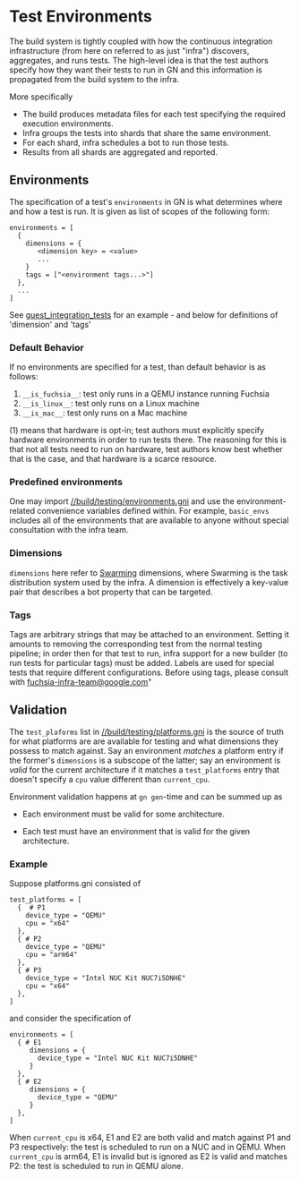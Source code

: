 # Test Environments

The build system is tightly coupled with how the continuous integration
infrastructure (from here on referred to as just "infra") discovers, aggregates,
and runs tests. The high-level idea is that the test authors specify how they
want their tests to run in GN and this information is propagated from the build
system to the infra.

More specifically

*   The build produces metadata files for each test specifying the required
    execution environments.
*   Infra groups the tests into shards that share the same environment.
*   For each shard, infra schedules a bot to run those tests.
*   Results from all shards are aggregated and reported.

## Environments

The specification of a test's `environments` in GN is what determines where and
how a test is run. It is given as list of scopes of the following form:

```gn
environments = [
  {
    dimensions = {
       <dimension key> = <value>
       ...
    }
    tags = ["<environment tags...>"]
  },
  ...
]
```

See
[guest_integration_tests](https://fuchsia.googlesource.com/fuchsia/+/master/garnet/bin/guest/integration/BUILD.gn#45)
for an example - and below for definitions of 'dimension' and 'tags'

### Default Behavior

If no environments are specified for a test, than default behavior is as
follows:

1.  `__is_fuchsia__`: test only runs in a QEMU instance running Fuchsia
1.  `__is_linux__`: test only runs on a Linux machine
1.  `__is_mac__`: test only runs on a Mac machine

(1) means that hardware is opt-in; test authors must explicitly specify hardware
environments in order to run tests there. The reasoning for this is that not all
tests need to run on hardware, test authors know best whether that is the case,
and that hardware is a scarce resource.

### Predefined environments

One may import
[//build/testing/environments.gni](https://fuchsia.googlesource.com/build/+/master/testing/environments.gni)
and use the environment-related convenience variables defined within. For
example, `basic_envs` includes all of the environments that are available to
anyone without special consultation with the infra team.

### Dimensions

`dimensions` here refer to
[Swarming](https://chromium.googlesource.com/infra/luci/luci-py/+/master/appengine/swarming/doc/)
dimensions, where Swarming is the task distribution system used by the infra. A
dimension is effectively a key-value pair that describes a bot property that can
be targeted.

### Tags

Tags are arbitrary strings that may be attached to an environment. Setting
it amounts to removing the corresponding test from the normal testing pipeline;
in order then for that test to run, infra support for a new builder (to run
tests for particular tags) must be added. Labels are used for special tests
that require different configurations. Before using tags, please consult with
fuchsia-infra-team@google.com"

## Validation

The `test_plaforms` list in
[//build/testing/platforms.gni](https://fuchsia.googlesource.com/fuchsia/+/master/build/testing/platforms.gni)
is the source of truth for what platforms are are available for testing and what
dimensions they possess to match against. Say an environment *matches* a
platform entry if the former's `dimensions` is a subscope of the latter; say an
environment is *valid* for the current architecture if it matches a
`test_platforms` entry that doesn't specify a `cpu` value different than
`current_cpu`.

Environment validation happens at `gn gen`-time and can be summed up as

*   Each environment must be valid for some architecture.

*   Each test must have an environment that is valid for the given architecture.

### Example

Suppose platforms.gni consisted of

```gn
test_platforms = [
  {  # P1
    device_type = "QEMU"
    cpu = "x64"
  },
  { # P2
    device_type = "QEMU"
    cpu = "arm64"
  },
  { # P3
    device_type = "Intel NUC Kit NUC7i5DNHE"
    cpu = "x64"
  },
]
```

and consider the specification of

```gn
environments = [
  { # E1
     dimensions = {
       device_type = "Intel NUC Kit NUC7i5DNHE"
     }
  },
  { # E2
     dimensions = {
       device_type = "QEMU"
     }
  },
]
```

When `current_cpu` is x64, E1 and E2 are both valid and match against P1 and P3
respectively: the test is scheduled to run on a NUC and in QEMU. When
`current_cpu` is arm64, E1 is invalid but is ignored as E2 is valid and matches
P2: the test is scheduled to run in QEMU alone.
